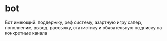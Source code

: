# bot
Бот имеющий: поддержку, реф систему, азартную игру сапер, пополнение, вывод, рассылку, статистику и обязательную подписку на конкретные канала


